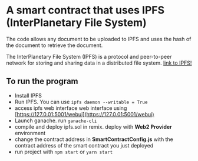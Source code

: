 # A smart contract that uses IPFS (InterPlanetary File System) 
The code allows any document to be uploaded to IPFS and uses the hash of the document to retrieve the document. 

The InterPlanetary File System (IPFS) is a protocol and peer-to-peer network for storing and sharing data in a distributed file system. [link to IPFS!](https://ipfs.io/#why)


## To run the program
* Install IPFS
* Run IPFS. You can use `ipfs daemon --writable = True`
* access ipfs web interface web interface using [https://127.0.01:5001/webui](https://127.0.01:5001/webui)
* Launch ganache. run `ganache-cli`
* compile and deploy ipfs.sol in remix. deploy with **Web2 Provider** environment
* change the contract address in **SmartContractConfig.js** with the contract address of the smart contract you just deployed
* run project with `npm start` or `yarn start`

